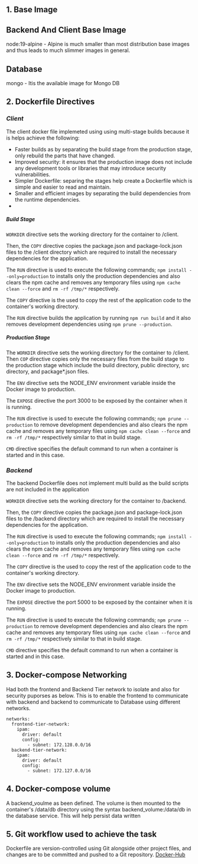 ## 1. Base Image
## Backend And Client Base Image
 node:19-alpine - Alpine  is much smaller than most distribution base images and thus leads to much slimmer images in general.
 ## Database
  mongo - Itis the available image for Mongo DB

## 2. Dockerfile Directives

### _Client_

The client docker file implemeted using using multi-stage builds because it is helps achieve the following:

- Faster builds as by separating the build stage from the production stage, only rebuild the parts that have changed.
- Improved security: it ensures that the production image does not include any development tools or libraries that may introduce security vulnerabilities.
- Simpler Dockerfile: separing the stages help create a Dockerfile which is simple and easier to read and maintain.
- Smaller and efficient images by separating the build dependencies from the runtime dependencies.
- 
##### Build Stage

`WORKDIR` directive sets the working directory for the container to /client.

Then, the `COPY` directive copies the package.json and package-lock.json files to the /client directory which are required to install the necessary dependencies for the application.

The `RUN` directive is used to execute the following commands; `npm install --only=production` to installs only the production dependencies and also clears the npm cache and removes any temporary files using `npm cache clean --force` and `rm -rf /tmp/*` respectively.

The `COPY` directive is the used to copy the rest of the application code to the container's working directory.

The `RUN` directive builds the application by running `npm run build` and it also removes development dependencies using `npm prune --production`.

##### Production Stage

The `WORKDIR` directive sets the working directory for the container to /client. Then `COP` directive copies only the necessary files from the build stage to the production stage which include the build directory, public directory, src directory, and package\*.json files.

The `ENV` directive sets the NODE_ENV environment variable inside the Docker image to production.

The `EXPOSE` directive the port 3000 to be exposed by the container when it is running.

The `RUN` directive is used to execute the following commands; `npm prune --production` to remove development dependencies and also clears the npm cache and removes any temporary files using `npm cache clean --force` and `rm -rf /tmp/*` respectively similar to that in build stage.

`CMD` directive specifies the default command to run when a container is started and in this case.

### _Backend_

The backend Dockerfile does not implement multi build as the build scripts are not included in the application

`WORKDIR` directive sets the working directory for the container to /backend.

Then, the `COPY` directive copies the package.json and package-lock.json files to the /backend directory which are required to install the necessary dependencies for the application.

The `RUN` directive is used to execute the following commands; `npm install --only=production` to installs only the production dependencies and also clears the npm cache and removes any temporary files using `npm cache clean --force` and `rm -rf /tmp/*` respectively.

The `COPY` directive is the used to copy the rest of the application code to the container's working directory.

The `ENV` directive sets the NODE_ENV environment variable inside the Docker image to production.

The `EXPOSE` directive the port 5000 to be exposed by the container when it is running.

The `RUN` directive is used to execute the following commands; `npm prune --production` to remove development dependencies and also clears the npm cache and removes any temporary files using `npm cache clean --force` and `rm -rf /tmp/*` respectively similar to that in build stage.

`CMD` directive specifies the default command to run when a container is started and in this case.

## 3. Docker-compose Networking

Had both the frontend and Backend Tier network to isolate and also for security puporses as below.
This is to enable the frontend to communicate with backend and backend to communicate to Database using different networks.
```
networks:
  frontend-tier-network:
    ipam:
      driver: default
      config:
        - subnet: 172.128.0.0/16
  backend-tier-network:
    ipam:
      driver: default
      config:
        - subnet: 172.127.0.0/16
```

## 4. Docker-compose volume

A backend_voulme as been defined. The volume is then mounted to the container's /data/db directory using the syntax backend_volume:/data/db in the database service. This will help persist data written

## 5. Git workflow used to achieve the task

Dockerfile are version-controlled using Git alongside other project files, and changes are  to be committed and pushed to a Git repository.
[Docker-Hub](https://hub.docker.com/search?q=warui1225)
